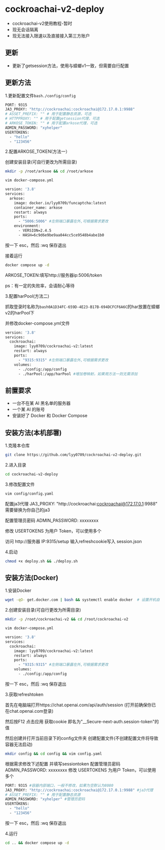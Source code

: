 # cockroachai-v2-deploy
- cockroachai-v2使用教程-暂时
- 现无会话隔离
- 现无法接入限速以及直接接入第三方账户

## 更新

- 更新了getsession方法，使用与蟑螂v1一致，但需要自行配置

## 更新方法

1.更新配置文件```bash./config/config```
```bash
PORT: 9315
JA3_PROXY: "http://cockroachai:cockroachai@172.17.0.1:9988"
# ASSET_PREFIX: "" # 用于配置静态资源，可选
# HTTPPROXY: "" # 用于配置getsession代理，可选
# ARKOSE_TOKEN: "" # 用于配置arkose代理，可选
ADMIN_PASSWORD: "xyhelper"
USERTOKENS:
  - "hello"
  - "123456"
```
2.配置ARKOSE_TOKEN(方法一）

创建安装目录(可自行更改为所需目录)

```bash
mkdir -p /root/arksoe && cd /root/arkose
```
```bash
vim docker-compose.yml
```

```bash
version: '3.8'
services:
  arkose:
    image: docker.io/lyy0709/funcaptcha:latest
	container_name: arkose
    restart: always
    ports:
      - "5006:5006" #左侧端口暴露在外,可根据需求更改
    environment:
      - VERSION=2.4.5
      - HASH=6c9d6e9be9aa044cc5ce9548b4abe1b0
```
按一下 esc，然后 :wq 保存退出

接着运行
```bash
docker compose up -d
```

ARKOSE_TOKEN:填写http://服务器ip:5006/token

ps：有一定的失败率，会请耐心等待

3.配置harPool(方法二)

抓取登录时名称为```bash0A1D34FC-659D-4E23-B17B-694DCFCF6A6C```的har放置在蟑螂v2的harPool下

并修改docker-compose.yml文件

```bash
version: '3.8'
services:
  cockroachai:
    image: lyy0709/cockroachai-v2:latest
    restart: always
    ports:
      - "9315:9315" #左侧端口暴露在外,可根据需求更改
    volumes:
      - ./config:/app/config
      - ./harPool:/app/harPool #增加卷映射，如果用方法一则无需添加
```

## 前置要求

- 一台不在某 AI 黑名单的服务器
- 一个某 AI 的账号
- 安装好了 Docker 和 Docker Compose

## 安装方法(本机部署)

1.克隆本仓库

```bash
git clone https://github.com/lyy0709/cockroachai-v2-deploy.git
```

2.进入目录

```bash
cd cockroachai-v2-deploy
```

3.修改配置文件

```bash
vim config/config.yaml
```
配置ja3代理 JA3_PROXY: "http://cockroachai:cockroachai@172.17.0.1:9988" 需要替换为你自己的ja3

配置管理员密码 ADMIN_PASSWORD: xxxxxxxx

修改 USERTOKENS 为用户 Token，可以使用多个

访问 http://服务器 IP:9315/setup 输入refreshcookie写入 session.json

4.启动

```bash
chmod +x deploy.sh && ./deploy.sh
```

## 安装方法(Docker)

1.安装Docker

```bash
wget -qO- get.docker.com | bash && systemctl enable docker  # 设置开机自动启动
```

2.创建安装目录(可自行更改为所需目录)

```bash
mkdir -p /root/cockroachai-v2 && cd /root/cockroachai-v2
```
```bash
vim docker-compose.yml
```

```bash
version: '3.8'
services:
  cockroachai:
    image: lyy0709/cockroachai-v2:latest
    restart: always
    ports:
      - "9315:9315" #左侧端口暴露在外,可根据需求更改
    volumes:
      - ./config:/app/config
```
按一下 esc，然后 :wq 保存退出

3.获取refreshtoken

首先在电脑端打开https://chat.openai.com/api/auth/session (打开前确保你已在chat.openai.com登录)

然后按F12 点击应用 获取cookie 即名为"__Secure-next-auth.session-token"的值

然后创建并打开当前目录下的config文件夹 创建配置文件(不创建配置文件将导致容器无法启动)
```bash
mkdir config && cd config && vim config.yaml
```

根据需求修改下述配置 并填写sessiontoken 配置管理员密码 ADMIN_PASSWORD: xxxxxxxx 修改 USERTOKENS 为用户 Token，可以使用多个

```bash
PORT: 9315 #容器内部端口，一般不修改，如果为空默认为8080
JA3_PROXY: "http://cockroachai:cockroachai@172.17.0.1:9988" #ja3代理
# ASSET_PREFIX: "" # 用于配置静态资源
ADMIN_PASSWORD: "xyhelper" #管理员密码
USERTOKENS:
  - "hello"
  - "123456"
```


按一下 esc，然后 :wq 保存退出

4.运行
```bash
cd .. && docker compose up -d
```
